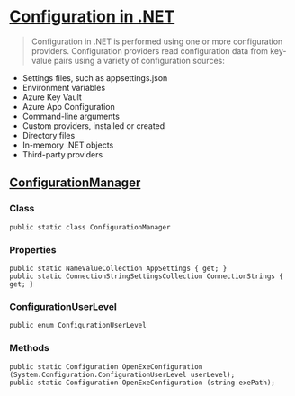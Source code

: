 
# [Configuration in .NET](https://docs.microsoft.com/en-us/dotnet/core/extensions/configuration)

> Configuration in .NET is performed using one or more configuration providers. Configuration providers read configuration data from key-value pairs using a variety of configuration sources:
- Settings files, such as appsettings.json
- Environment variables
- Azure Key Vault
- Azure App Configuration
- Command-line arguments
- Custom providers, installed or created
- Directory files
- In-memory .NET objects
- Third-party providers

## [ConfigurationManager](https://docs.microsoft.com/en-us/dotnet/api/system.configuration.configurationmanager?view=dotnet-plat-ext-6.0)

### Class

	public static class ConfigurationManager

### Properties

	public static NameValueCollection AppSettings { get; }
	public static ConnectionStringSettingsCollection ConnectionStrings { get; }

### ConfigurationUserLevel

	public enum ConfigurationUserLevel

### Methods

	public static Configuration OpenExeConfiguration (System.Configuration.ConfigurationUserLevel userLevel);
	public static Configuration OpenExeConfiguration (string exePath);

